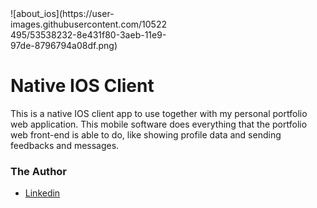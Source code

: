 <div style="display:inline-block;width:50%">![about_ios](https://user-images.githubusercontent.com/10522495/53538232-8e431f80-3aeb-11e9-97de-8796794a08df.png)</div>

# Native IOS Client
This is a native IOS client app to use together with my personal portfolio web application. This mobile software does everything that the portfolio web front-end is able to do, like showing profile data and sending feedbacks and messages. 

### The Author
* [Linkedin](https://www.linkedin.com/in/wilton-gomes-da-costa-júnior-76334b91/?locale=en_US)
